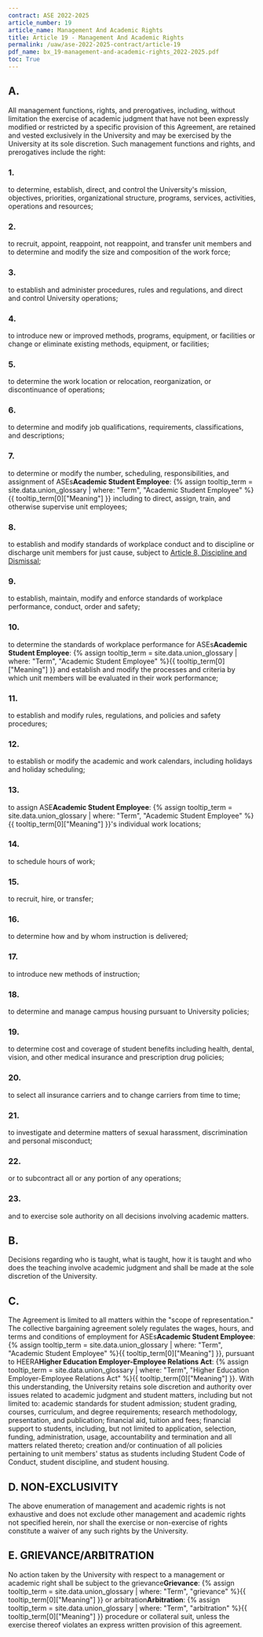```yaml
---
contract: ASE 2022-2025
article_number: 19
article_name: Management And Academic Rights 
title: Article 19 - Management And Academic Rights 
permalink: /uaw/ase-2022-2025-contract/article-19
pdf_name: bx_19-management-and-academic-rights_2022-2025.pdf
toc: True
---
```



<div class="lvl2"><h2 class="inline-header">A.</h2> All management functions, rights, and prerogatives, including, without limitation the exercise of academic judgment that have not been expressly modified or restricted by a specific provision of this Agreement, are retained and vested exclusively in the University and may be exercised by the University at its sole discretion. Such management functions and rights, and prerogatives include the right:

<div class="lvl3"><h3 class="inline-header">1.</h3> to determine, establish, direct, and control the University's mission, objectives, priorities, organizational structure, programs, services, activities, operations and resources;
</div><!-- End of level 3: 1.-->
<div class="lvl3"><h3 class="inline-header">2.</h3> to recruit, appoint, reappoint, not reappoint, and transfer unit members and to determine and modify the size and composition of the work force;
</div><!-- End of level 3: 2.-->
<div class="lvl3"><h3 class="inline-header">3.</h3> to establish and administer procedures, rules and regulations, and direct and control University operations;
</div><!-- End of level 3: 3.-->
<div class="lvl3"><h3 class="inline-header">4.</h3> to introduce new or improved methods, programs, equipment, or facilities or change or eliminate existing methods, equipment, or facilities;
</div><!-- End of level 3: 4.-->
<div class="lvl3"><h3 class="inline-header">5.</h3> to determine the work location or relocation, reorganization, or discontinuance of operations;
</div><!-- End of level 3: 5.-->
<div class="lvl3"><h3 class="inline-header">6.</h3> to determine and modify job qualifications, requirements, classifications, and descriptions;
</div><!-- End of level 3: 6.-->
<div class="lvl3"><h3 class="inline-header">7.</h3> to determine or modify the number, scheduling, responsibilities, and assignment of <span class="tooltip">ASEs<span class="tooltip-text"><b>Academic Student Employee</b>: {% assign tooltip_term = site.data.union_glossary | where: "Term", "Academic Student Employee" %}{{ tooltip_term[0]["Meaning"] }}</span></span> including to direct, assign, train, and otherwise supervise unit employees;
</div><!-- End of level 3: 7.-->
<div class="lvl3"><h3 class="inline-header">8.</h3> to establish and modify standards of workplace conduct and to discipline or discharge unit members for just cause, subject to <a href="/uaw/ase-2022-2025-contract/article-8">Article 8, Discipline and Dismissal</a>;
</div><!-- End of level 3: 8.-->
<div class="lvl3"><h3 class="inline-header">9.</h3> to establish, maintain, modify and enforce standards of workplace performance, conduct, order and safety;
</div><!-- End of level 3: 9.-->
<div class="lvl3"><h3 class="inline-header">10.</h3> to determine the standards of workplace performance for <span class="tooltip">ASEs<span class="tooltip-text"><b>Academic Student Employee</b>: {% assign tooltip_term = site.data.union_glossary | where: "Term", "Academic Student Employee" %}{{ tooltip_term[0]["Meaning"] }}</span></span> and establish and modify the processes and criteria by which unit members will be evaluated in their work performance;
</div><!-- End of level 3: 10.-->
<div class="lvl3"><h3 class="inline-header">11.</h3> to establish and modify rules, regulations, and policies and safety procedures;
</div><!-- End of level 3: 11.-->
<div class="lvl3"><h3 class="inline-header">12.</h3> to establish or modify the academic and work calendars, including holidays and holiday scheduling;
</div><!-- End of level 3: 12.-->
<div class="lvl3"><h3 class="inline-header">13.</h3> to assign <span class="tooltip">ASE<span class="tooltip-text"><b>Academic Student Employee</b>: {% assign tooltip_term = site.data.union_glossary | where: "Term", "Academic Student Employee" %}{{ tooltip_term[0]["Meaning"] }}</span></span>'s individual work locations;
</div><!-- End of level 3: 13.-->
<div class="lvl3"><h3 class="inline-header">14.</h3> to schedule hours of work;
</div><!-- End of level 3: 14.-->
<div class="lvl3"><h3 class="inline-header">15.</h3> to recruit, hire, or transfer;
</div><!-- End of level 3: 15.-->
<div class="lvl3"><h3 class="inline-header">16.</h3> to determine how and by whom instruction is delivered;
</div><!-- End of level 3: 16.-->
<div class="lvl3"><h3 class="inline-header">17.</h3> to introduce new methods of instruction;
</div><!-- End of level 3: 17.-->
<div class="lvl3"><h3 class="inline-header">18.</h3> to determine and manage campus housing pursuant to University policies;
</div><!-- End of level 3: 18.-->
<div class="lvl3"><h3 class="inline-header">19.</h3> to determine cost and coverage of student benefits including health, dental, vision, and other medical insurance and prescription drug policies;
</div><!-- End of level 3: 19.-->
<div class="lvl3"><h3 class="inline-header">20.</h3> to select all insurance carriers and to change carriers from time to time;
</div><!-- End of level 3: 20.-->
<div class="lvl3"><h3 class="inline-header">21.</h3> to investigate and determine matters of sexual harassment, discrimination and personal misconduct;
</div><!-- End of level 3: 21.-->
<div class="lvl3"><h3 class="inline-header">22.</h3> or to subcontract all or any portion of any operations;
</div><!-- End of level 3: 22.-->
<div class="lvl3"><h3 class="inline-header">23.</h3> and to exercise sole authority on all decisions involving academic matters.
</div><!-- End of level 2: A.-->
</div><!-- End of level 3: 23.-->
<div class="lvl2"><h2 class="inline-header">B.</h2> Decisions regarding who is taught, what is taught, how it is taught and who does the teaching involve academic judgment and shall be made at the sole discretion of the University.
</div><!-- End of level 2: B.-->
<div class="lvl2"><h2 class="inline-header">C.</h2> The Agreement is limited to all matters within the "scope of representation." The collective bargaining agreement solely regulates the wages, hours, and terms and conditions of employment for <span class="tooltip">ASEs<span class="tooltip-text"><b>Academic Student Employee</b>: {% assign tooltip_term = site.data.union_glossary | where: "Term", "Academic Student Employee" %}{{ tooltip_term[0]["Meaning"] }}</span></span>, pursuant to <span class="tooltip">HEERA<span class="tooltip-text"><b>Higher Education Employer-Employee Relations Act</b>: {% assign tooltip_term = site.data.union_glossary | where: "Term", "Higher Education Employer-Employee Relations Act" %}{{ tooltip_term[0]["Meaning"] }}</span></span>. With this understanding, the University retains sole discretion and authority over issues related to academic judgment and student matters, including but not limited to: academic standards for student admission; student grading, courses, curriculum, and degree requirements; research methodology, presentation, and publication; financial aid, tuition and fees; financial support to students, including, but not limited to application, selection, funding, administration, usage, accountability and termination and all matters related thereto; creation and/or continuation of all policies pertaining to unit members' status as students including Student Code of Conduct, student discipline, and student housing.

</div><!-- End of level 2: C.-->
<div class="lvl2"><h2>D. NON-EXCLUSIVITY</h2>

The above enumeration of management and academic rights is not exhaustive and does not exclude other management and academic rights not specified herein, nor shall the exercise or non-exercise of rights constitute a waiver of any such rights by the University.

</div><!-- End of level 2: D. NON-EXCLUSIVITY-->
<div class="lvl2"><h2>E. GRIEVANCE/ARBITRATION</h2>

No action taken by the University with respect to a management or academic right shall be subject to the <span class="tooltip">grievance<span class="tooltip-text"><b>Grievance</b>: {% assign tooltip_term = site.data.union_glossary | where: "Term", "grievance" %}{{ tooltip_term[0]["Meaning"] }}</span></span> or <span class="tooltip">arbitration<span class="tooltip-text"><b>Arbitration</b>: {% assign tooltip_term = site.data.union_glossary | where: "Term", "arbitration" %}{{ tooltip_term[0]["Meaning"] }}</span></span> procedure or collateral suit, unless the exercise thereof violates an express written provision of this agreement.

</div><!-- End of level 2: E. GRIEVANCE/ARBITRATION-->

